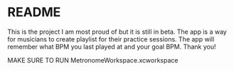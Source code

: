 # README

This is the project I am most proud of but it is still in beta.
The app is a way for musicians to create playlist for their practice sessions.
The app will remember what BPM you last played at and your goal BPM.
Thank you!

MAKE SURE TO RUN MetronomeWorkspace.xcworkspace

